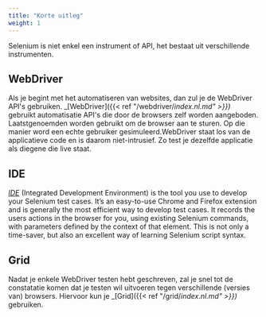 ```yaml
---
title: "Korte uitleg"
weight: 1
---
```


Selenium is niet enkel een instrument of API,
het bestaat uit verschillende instrumenten.

## WebDriver

Als je begint met het automatiseren van websites, dan zul je de WebDriver
API's gebruiken. _[WebDriver]({{< ref "/webdriver/_index.nl.md" >}})_ 
gebruikt automatisatie API's die door de browsers zelf
worden aangeboden. Laatstgenoemden worden gebruikt om de browser aan te sturen. Op die 
manier word een echte gebruiker gesimuleerd.WebDriver staat los van de applicatieve 
code en is daarom niet-intrusief. Zo test je dezelfde applicatie als diegene die live staat.

## IDE

_[IDE](https://selenium.dev/selenium-ide)_ (Integrated Development Environment) 
is the tool you use to develop your Selenium test cases. It’s an easy-to-use Chrome 
and Firefox extension and is generally the most efficient way to develop 
test cases. It records the users actions in the browser for you, using 
existing Selenium commands, with parameters defined by the context of 
that element. This is not only a time-saver, but also an excellent way 
of learning Selenium script syntax.


## Grid

Nadat je enkele WebDriver testen hebt geschreven, zal je snel tot de constatatie komen
dat je testen wil uitvoeren tegen verschillende (versies van) browsers.
Hiervoor kun je _[Grid]({{< ref "/grid/_index.nl.md" >}})_ gebruiken.


